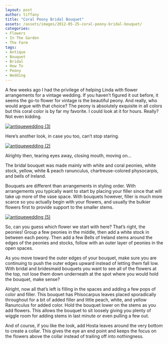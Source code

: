 ```yaml
---
layout: post
author: tiffany
title: "Coral Peony Bridal Bouquet"
assets: /assets/images/2012-05-25-coral-peony-bridal-bouquet/
categories: 
- Flowers
- In The Garden
- The Farm
tags: 
- Antique
- Bouquet
- Bridal
- How To
- Peony
- Wedding
---
```


A few weeks ago I had the privilege of helping Linda with flower arrangements for a vintage wedding. If you haven’t figured it out before, it seems the go-to flower for vintage is the beautiful peony. And really, who would argue with that choice? The peony is absolutely exquisite in all colors but this coral color is by far my favorite. I could look at it for hours. Really? Not even kidding.

[![](jekyll_uploads/2012/05/antiquewedding-3-575x382.jpg "antiquewedding (3)")](http://www.sweetpeonies.com/2012/05/coral-peony-bridal-bouquet/antiquewedding-3/)

Here’s another look, in case you too, can’t stop staring.

[![](jekyll_uploads/2012/05/antiquewedding-2-575x382.jpg "antiquewedding (2)")](http://www.sweetpeonies.com/2012/05/coral-peony-bridal-bouquet/antiquewedding-2-2/)

Alrighty then, tearing eyes away, closing mouth, moving on…

The bridal bouquet was made mainly with white and coral peonies, white stock, yellow, white & peach ranunculus, chartreuse-colored physocarpis, and bells of Ireland.

Bouquets are different than arrangements in styling order. With arrangements you typically want to start by placing your filler since that will take up more of the vase space. With bouquets however, filler is much more scarce so you actually begin with your flowers, and usually the bulkier flowers first to provide support to the smaller stems.

[![](jekyll_uploads/2012/05/antiquewedding-5-575x382.jpg "antiquewedding (5)")](http://www.sweetpeonies.com/2012/05/coral-peony-bridal-bouquet/antiquewedding-5/)

So, can you guess which flower we start with here? That’s right, the peonies! Group a few peonies in the middle, then add a white stock in between each peony. Then add a few Bells of Ireland stems around the edges of the peonies and stocks, follow with an outer layer of peonies in the open spaces.

As you move toward the outer edges of your bouquet, make sure you are continuing to push the outer edges upward instead of letting them fall low. With bridal and bridesmaid bouquets you want to see all of the flowers at the top, not lose them down underneath at the spot where you would hold the bouquet, make sense?

Alright, now all that’s left is filling in the spaces and adding a few pops of color and filler. This bouquet has Phisocarpus leaves placed sporadically throughout for a bit of added filler and little peach, white, and yellow Ranunculus for added color. Hold the bouquet lower on the stems as you add flowers. This allows the bouquet to sit loosely giving you plenty of wiggle room for adding stems in last minute or even pulling a few out.

And of course, if you like the look, add Hosta leaves around the very bottom to create a collar. This gives the eye an end point and keeps the focus on the flowers above the collar instead of trailing off into nothingness.